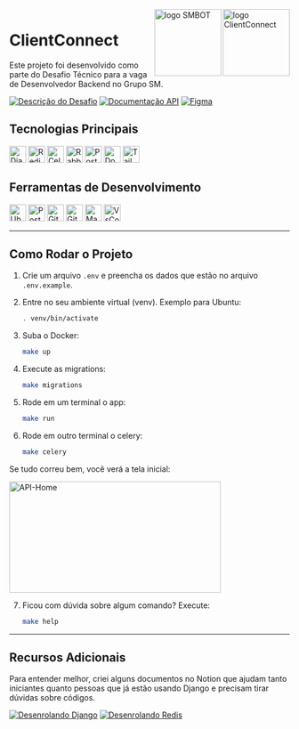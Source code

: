 <img width="120" height="120" align="right" alt="logo ClientConnect" src="https://github.com/user-attachments/assets/b3f7d1b0-0e0b-4cb9-b7c4-7c9abc1e3d65">
<a href="https://smbot.com.br/" target="_blank">
  <img width="120" height="120" align="right" alt="logo SMBOT" src="https://github.com/user-attachments/assets/0893b658-341e-4d28-91a5-b994cb06ecf2">
</a>

# ClientConnect

Este projeto foi desenvolvido como parte do Desafio Técnico para a vaga de Desenvolvedor Backend no Grupo SM.

[![Descrição do Desafio](https://img.shields.io/badge/Descrição_do_Desafio-Informational?style=for-the-badge&logo=google-docs&logoColor=white&color=3955FF)](https://docs.google.com/document/d/1vb9WExZmk7XXVcp_gMAZ3EK4p8JePjgHS335UGe4vAc/edit?usp=sharing)
[![Documentação API](https://img.shields.io/badge/Documentação_API-Informational?style=for-the-badge&logo=postman&logoColor=white&color=D400CF)](https://documenter.getpostman.com/view/29600204/2sAXqng58h)
[![Figma](https://img.shields.io/badge/Figma-Informational?style=for-the-badge&logo=figma&logoColor=white&color=9400D4)](https://www.figma.com/board/4j8PhXe6WIa10wKMLwXPOt/Desafio-SMBOT---Matheus-Banqueiro-Lima?node-id=0-1&t=OXnSNABngLUJKwap-1)


## Tecnologias Principais

<img src="https://github.com/user-attachments/assets/d26f4f95-e67b-443d-8f65-68380ba211f5" width="30" height="30" alt="Django">
<img src="https://github.com/user-attachments/assets/b156303a-a9c1-48e6-be7d-0ef199dae49d" width="30" height="30" alt="Redis">
<img src="https://github.com/user-attachments/assets/2e144951-71fb-467d-8c0b-5bd8942cbc41" width="30" height="30" alt="Celery">
<img src="https://github.com/user-attachments/assets/8bf836d5-fa8c-4659-be79-8d5a298952e1" width="30" height="30" alt="RabbitMQ">
<img src="https://github.com/user-attachments/assets/4e2af97a-6d6f-470e-ab02-3eca1ca178ef" width="30" height="30" alt="Postgres">
<img src="https://github.com/user-attachments/assets/93cc82e1-00a9-4721-a494-f114f4576fd6" width="30" height="30" alt="Docker">
<img src="https://github.com/user-attachments/assets/b7a95aef-4eed-4f1a-b6e3-0b73dfd874eb" width="30" height="30" alt="Tailwind">

## Ferramentas de Desenvolvimento

<img src="https://github.com/user-attachments/assets/7f4a4f5d-8df4-40c4-b56a-004b2195426f" width="30" height="30" alt="Ubuntu">
<img src="https://github.com/user-attachments/assets/a488a309-43ac-4c00-899c-cb37de9ebf13" width="30" height="30" alt="Postman">
<img src="https://github.com/user-attachments/assets/e787007f-9215-4ba7-999e-8bd2e21548f6" width="30" height="30" alt="Github">
<img src="https://github.com/user-attachments/assets/e69015ce-0cbd-4d4d-979d-54653efc4eea" width="30" height="30" alt="Github Actions">
<img src="https://github.com/user-attachments/assets/51cc1f77-40eb-490d-bb88-3f1f1f376f7e" width="30" height="30" alt="MakeFile">
<img src="https://github.com/user-attachments/assets/6f153af7-19e4-4c0c-8c7a-2ecb700805f3" width="30" height="30" alt="VsCode">



---

## Como Rodar o Projeto

1. Crie um arquivo `.env` e preencha os dados que estão no arquivo `.env.example`.

2. Entre no seu ambiente virtual (venv). Exemplo para Ubuntu:

    ```bash
    . venv/bin/activate
    ```

3. Suba o Docker:

    ```bash
    make up
    ```

4. Execute as migrations:

    ```bash
    make migrations
    ```

5. Rode em um terminal o app:

    ```bash
    make run
    ```
    
6. Rode em outro terminal o celery:

    ```bash
    make celery
    ```

Se tudo correu bem, você verá a tela inicial:

<img src="https://github.com/user-attachments/assets/96fdec2e-24ad-4757-9cff-df97906a3b02" alt="API-Home" width="380" height="200">

7. Ficou com dúvida sobre algum comando? Execute:

    ```bash
    make help
    ```
    
---

## Recursos Adicionais

Para entender melhor, criei alguns documentos no Notion que ajudam tanto iniciantes quanto pessoas que já estão usando Django e precisam tirar dúvidas sobre códigos.

[![Desenrolando Django](https://img.shields.io/badge/Desenrolando_Django-Informational?style=for-the-badge&logo=django&logoColor=white&color=%23006400)](https://cold-mailman-aa4.notion.site/Desenrolando-Django-8681c5f817a3476cbde317a5cac98739?pvs=74)
[![Desenrolando Redis](https://img.shields.io/badge/Desenrolando_Redis-Informational?style=for-the-badge&logo=django&logoColor=white&color=red)](https://cold-mailman-aa4.notion.site/Desenrolando-Redis-Django-10032fcdef508052a6bcdc874349fc57?pvs=74)

